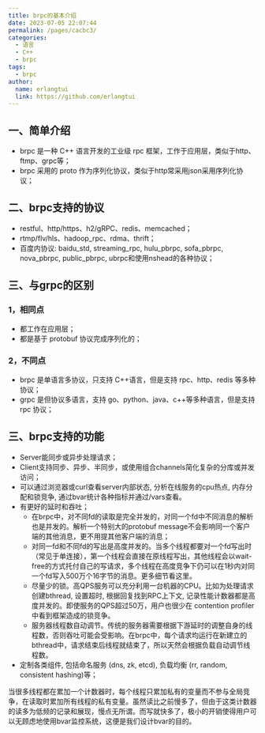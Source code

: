 ```yaml
---
title: brpc的基本介绍
date: 2023-07-05 22:07:44
permalink: /pages/cacbc3/
categories:
  - 语言
  - C++
  - brpc
tags:
  - brpc
author: 
  name: erlangtui
  link: https://github.com/erlangtui
---
```


## 一、简单介绍
* brpc 是一种 C++ 语言开发的工业级 rpc 框架，工作于应用层，类似于http、ftmp、grpc等；
* brpc 采用的 proto 作为序列化协议，类似于http常采用json采用序列化协议；
  
## 二、brpc支持的协议
* restful、http/https、h2/gRPC、redis、memcached；
* rtmp/flv/hls、hadoop_rpc、rdma、thrift；
* 百度内协议: baidu_std, streaming_rpc, hulu_pbrpc, sofa_pbrpc, nova_pbrpc, public_pbrpc, ubrpc和使用nshead的各种协议；

## 三、与grpc的区别
### 1，相同点
* 都工作在应用层；
* 都是基于 protobuf 协议完成序列化的；
  
### 2，不同点
* brpc 是单语言多协议，只支持 C++语言，但是支持 rpc、http、redis 等多种协议；
* grpc 是但协议多语言，支持 go、python、java、c++等多种语言，但是支持 rpc 协议；
## 三、brpc支持的功能
* Server能同步或异步处理请求；
* Client支持同步、异步、半同步，或使用组合channels简化复杂的分库或并发访问；
* 可以通过浏览器或curl查看server内部状态, 分析在线服务的cpu热点, 内存分配和锁竞争, 通过bvar统计各种指标并通过/vars查看。
* 有更好的延时和吞吐；
  * 在brpc中，对不同fd的读取是完全并发的，对同一个fd中不同消息的解析也是并发的。解析一个特别大的protobuf message不会影响同一个客户端的其他消息，更不用提其他客户端的消息；
  * 对同一fd和不同fd的写出是高度并发的。当多个线程都要对一个fd写出时（常见于单连接），第一个线程会直接在原线程写出，其他线程会以wait-free的方式托付自己的写请求，多个线程在高度竞争下仍可以在1秒内对同一个fd写入500万个16字节的消息。更多细节看这里。
  * 尽量少的锁。高QPS服务可以充分利用一台机器的CPU。比如为处理请求创建bthread, 设置超时, 根据回复找到RPC上下文, 记录性能计数器都是高度并发的。即使服务的QPS超过50万，用户也很少在 contention profiler 中看到框架造成的锁竞争。
  * 服务器线程数自动调节。传统的服务器需要根据下游延时的调整自身的线程数，否则吞吐可能会受影响。在brpc中，每个请求均运行在新建立的bthread中，请求结束后线程就结束了，所以天然会根据负载自动调节线程数。
* 定制各类组件, 包括命名服务 (dns, zk, etcd), 负载均衡 (rr, random, consistent hashing)等；

当很多线程都在累加一个计数器时，每个线程只累加私有的变量而不参与全局竞争，在读取时累加所有线程的私有变量。虽然读比之前慢多了，但由于这类计数器的读多为低频的记录和展现，慢点无所谓。而写就快多了，极小的开销使得用户可以无顾虑地使用bvar监控系统，这便是我们设计bvar的目的。